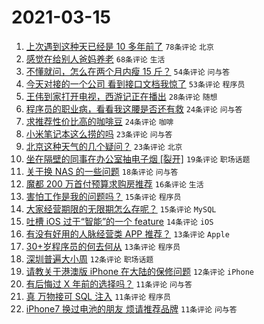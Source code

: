 # 2021-03-15

1. [上次遇到这种天已经是 10 多年前了](https://www.v2ex.com/t/761639) `78条评论` `北京`
1. [感觉在给别人爸妈养老](https://www.v2ex.com/t/761692) `68条评论` `生活`
1. [不懂就问，怎么在两个月内瘦 15 斤？](https://www.v2ex.com/t/761648) `54条评论` `问与答`
1. [今天对接的一个公司 看到接口文档我惊了](https://www.v2ex.com/t/761703) `53条评论` `程序员`
1. [王伟到家打开电视，西游记正在播出](https://www.v2ex.com/t/761637) `28条评论` `随想`
1. [程序员的职业病，看看我这腰是否还有救](https://www.v2ex.com/t/761664) `24条评论` `问与答`
1. [求推荐性价比高的咖啡豆](https://www.v2ex.com/t/761647) `24条评论` `咖啡`
1. [小米笔记本这么捞的吗](https://www.v2ex.com/t/761751) `23条评论` `问与答`
1. [北京这种天气的几个疑问？](https://www.v2ex.com/t/761690) `23条评论` `北京`
1. [坐在隔壁的同事在办公室抽电子烟 [裂开]](https://www.v2ex.com/t/761709) `19条评论` `职场话题`
1. [关于换 NAS 的一些问题](https://www.v2ex.com/t/761653) `18条评论` `问与答`
1. [魔都 200 万首付预算求购房推荐](https://www.v2ex.com/t/761673) `16条评论` `生活`
1. [害怕工作是我的问题吗？](https://www.v2ex.com/t/761738) `15条评论` `程序员`
1. [大家经营期限的无限期怎么存呢？](https://www.v2ex.com/t/761705) `15条评论` `MySQL`
1. [吐槽 iOS 过于“智能”的一个 feature](https://www.v2ex.com/t/761660) `14条评论` `iOS`
1. [有没有好用的人脉经营类 APP 推荐？](https://www.v2ex.com/t/761658) `13条评论` `Apple`
1. [30+岁程序员的何去何从](https://www.v2ex.com/t/761656) `13条评论` `程序员`
1. [深圳普遍大小周](https://www.v2ex.com/t/761728) `12条评论` `职场话题`
1. [请教关于港澳版 iPhone 在大陆的保修问题](https://www.v2ex.com/t/761642) `12条评论` `iPhone`
1. [有后悔过 X 年前的选择吗？](https://www.v2ex.com/t/761762) `11条评论` `问与答`
1. [真 万物接可 SQL 注入](https://www.v2ex.com/t/761752) `11条评论` `程序员`
1. [iPhone7 换过电池的朋友 烦请推荐品牌](https://www.v2ex.com/t/761711) `11条评论` `问与答`
